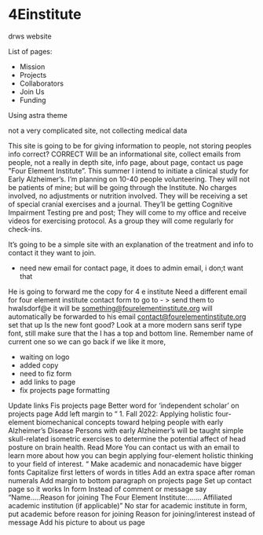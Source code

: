 # 4Einstitute
drws website

List of pages:
- Mission
- Projects
- Collaborators
- Join Us
- Funding

Using astra theme

not a very complicated site, 
not collecting medical data

This site is going to be for giving information to people, not storing peoples info correct? CORRECT
Will be an informational site, collect emails from people, not a really in depth site, info page, about page, contact us page
 "Four Element Institute”.  This summer I intend to initiate a clinical study for Early Alzheimer’s. I’m planning on 10-40 people volunteering. They will not be patients of mine;  but will be going through the Institute. 
No charges involved, no adjustments or nutrition involved. They will be receiving a set of special cranial exercises and a journal. They’ll be getting Cognitive Impairment Testing pre and post; They will come to my office and receive videos for exercising protocol. As a group they will come regularly for check-ins.

It’s going to be a simple site with an explanation of the treatment and info to contact it they want to join.  


- need new email for contact page, it does to admin email, i don;t want that 


He is going to forward me the copy for 4 e institute
Need a different email for four element institute contact form to go to - > send them to  hwalsdorf@e it will be something@fourelementinstitute.org will automatically be forwarded to his email contact@fourelementinstitute.org set that up
Is the new font good? Look at a more modern sans serif type font, still make sure that the I has a top and bottom line. Remember name of current one so we can go back if we like it more, 

- waiting on logo
- added copy
- need to fiz form
- add links to page
- fix projects page formatting


Update links
Fis projects page
Better word for ‘independent scholar’ on projects page
Add left margin to “ 1. Fall 2022: Applying holistic four-element biomechanical concepts toward helping people with early Alzheimer’s Disease Persons with early Alzheimer’s will be taught simple skull-related isometric exercises to determine the potential affect of head posture on brain health. Read More You can contact us with an email to learn more about how you can begin applying four-element holistic thinking to your field of interest. “
Make academic and nonacademic have bigger fonts
Capitalize first letters of words in titles
Add an extra space after roman numerals
Add margin to bottom paragraph on projects page
Set up contact page so it works
In form Instead of comment or message say “Name…..Reason for joining The Four Element Institute:....... Affiliated academic institution (if applicable)”
No star for academic institute in form, put academic before reason for joining
Reason for joining/interest instead of message
Add his picture to about us page
